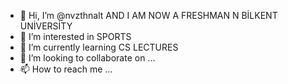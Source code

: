 - 👋 Hi, I’m @nvzthnalt AND I AM NOW A FRESHMAN N BİLKENT UNİVERSİTY 
- 👀 I’m interested in SPORTS
- 🌱 I’m currently learning CS LECTURES 
- 💞️ I’m looking to collaborate on ...
- 📫 How to reach me ... 

<!---
nvzthnalt/nvzthnalt is a ✨ special ✨ repository because its `README.md` (this file) appears on your GitHub profile.
You can click the Preview link to take a look at your changes.
--->
